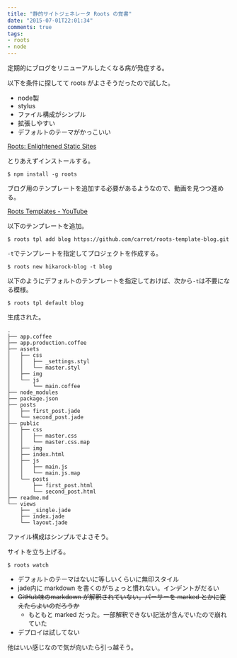 ```yaml
---
title: "静的サイトジェネレータ Roots の覚書"
date: "2015-07-01T22:01:34"
comments: true
tags: 
- roots
- node
---
```


定期的にブログをリニューアルしたくなる病が発症する。

<!--more-->

以下を条件に探してて roots がよさそうだったので試した。

- node製
- stylus
- ファイル構成がシンプル
- 拡張しやすい
- デフォルトのテーマがかっこいい

[Roots: Enlightened Static Sites](http://roots.cx/)

とりあえずインストールする。

```
$ npm install -g roots
```

ブログ用のテンプレートを追加する必要があるようなので、動画を見つつ進める。

[Roots Templates - YouTube](https://www.youtube.com/watch?v=RitO5dyPH44)

以下のテンプレートを追加。

```
$ roots tpl add blog https://github.com/carrot/roots-template-blog.git
```

`-t`でテンプレートを指定してプロジェクトを作成する。

```
$ roots new hikarock-blog -t blog
```

以下のようにデフォルトのテンプレートを指定しておけば、次から`-t`は不要になる模様。

```
$ roots tpl default blog
```

生成された。

```
.
├── app.coffee
├── app.production.coffee
├── assets
│   ├── css
│   │   ├── _settings.styl
│   │   └── master.styl
│   ├── img
│   └── js
│       └── main.coffee
├── node_modules
├── package.json
├── posts
│   ├── first_post.jade
│   └── second_post.jade
├── public
│   ├── css
│   │   ├── master.css
│   │   └── master.css.map
│   ├── img
│   ├── index.html
│   ├── js
│   │   ├── main.js
│   │   └── main.js.map
│   └── posts
│       ├── first_post.html
│       └── second_post.html
├── readme.md
└── views
    ├── _single.jade
    ├── index.jade
    └── layout.jade
```

ファイル構成はシンプルでよさそう。

サイトを立ち上げる。

```
$ roots watch
```

- デフォルトのテーマはないに等しいくらいに無印スタイル
- jade内に markdown を書くのがちょっと慣れない。インデントがだるい
- ~~GitHub味のmarkdown が解釈されていない。パーサーを marked とかに変えたらよいのだろうか~~
  - もともと marked だった。一部解釈できない記法が含んでいたので崩れていた
- デプロイは試してない

他はいい感じなので気が向いたら引っ越そう。

